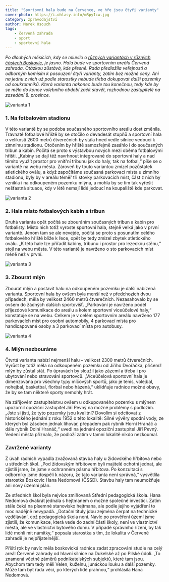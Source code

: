 ```yaml
---
title: "Sportovní hala bude na Července, ve hře jsou čtyři varianty"
cover-photo: https://i.ohlasy.info/mRpyIcw.jpg
category: zpravodajství
author: Marek Osouch
tags:
    - červená zahrada
    - sport
    - sportovní hala
---
```


*Po dlouhých měsících, kdy se mluvilo o [různých variantách v různých částech Boskovic](/clanky/2015/06/pozemky-pro-halu.html), je jasno. Hala bude ve sportovním areálu Červená zahrada. Otázkou zůstává, kde přesně. Rada předložila veřejnosti a odborným komisím k posouzení čtyři varianty, zatím bez možné ceny. Ani na jednu z nich už podle starostky nebude třeba dokupovat další pozemky od soukromníků. Která varianta nakonec bude tou konečnou, tedy kde by se mělo do konce volebního období začít stavět, rozhodnou zastupitelé na zasedání 8. prosince.*

<img src="https://i.ohlasy.info/mRpyIcw.jpg" alt="varianta 1" class="img-responsive img-popup" data-author="AV atelier">

### 1. Na fotbalovém stadionu

V této variantě by se podoba současného sportovního areálu dost změnila. Travnaté fotbalové hřiště by se otočilo o devadesát stupňů a sportovní hala o velikosti 2600 metrů čtverečních by stála hned vedle silnice vedoucí k zimnímu stadionu. Otočením by hřiště samozřejmě zasáhlo i do současných tribun a kabin. Počítá se proto s výstavbou nových mezi oběma fotbalovými hřišti. „Kabiny se dají též navrhnout integrované do sportovní haly a nad těmito využít prostor pro vnitřní tribunu jak do haly, tak na fotbal,“ píše se o variantě na webu města. Zároveň by touto variantou zmizel pozůstatek atletického oválu, a když započítáme současná parkovací místa u zimního stadionu, byly by v areálu téměř tři stovky parkovacích míst, část z nich by vznikla i na odkoupeném pozemku mlýna, a mohla by se tím tak vyřešit nešťastná situace, kdy v létě nemají lidé jedoucí na koupaliště kde parkovat.

<img src="https://i.ohlasy.info/CguSvMR.jpg" alt="varianta 2" class="img-responsive img-popup" data-author="AV atelier">

### 2. Hala místo fotbalových kabin a tribun

Druhá varianta opět počítá se zbouráním současných tribun a kabin pro fotbalisty. Místo nich totiž vyroste sportovní hala, stejně velká jako v první variantě. Jenom tam se ale nevejde, počítá se proto s posunutím celého fotbalového hřiště blíže k řece, opět by tedy zmizel zbytek atletického oválu. „K této hale lze přiřadit kabiny, tribunu i prostor pro lezeckou stěnu,“ stojí na webu města. V této variantě je navrženo o sto parkovacích míst méně než v první. 

<img src="https://i.ohlasy.info/6xjCgUu.jpg" alt="varianta 3" class="img-responsive img-popup" data-author="AV atelier">

### 3. Zbourat mlýn

Zbourat mlýn a postavit halu na odkoupeném pozemku je další nabízená varianta. Sportovní hala by ovšem byla menší než v předchozích dvou případech, měla by velikost 2460 metrů čtverečních. Nezasahovalo by se ovšem do žádných dalších sportovišť. „Parkování je navrženo podél příjezdové komunikace do areálu a kolem sportovní víceúčelové haly,“ konstatuje se na webu. Celkem je v celém sportovním areálu navrženo 177 parkovacích míst pro osobní automobily, 4 parkovací místa pro handicapované osoby a 3 parkovací místa pro autobusy.  

<img src="https://i.ohlasy.info/p4Sgm4B.jpg" alt="varianta 4" class="img-responsive img-popup" data-author="AV atelier">

### 4. Mlýn nezbouráme

Čtvrtá varianta nabízí nejmenší halu – velikost 2300 metrů čtverečních. Vyrůst by totiž měla na odkoupeném pozemku od Jiřího Dvořáčka, přičemž mlýn by zůstal stát. Po úpravách by sloužil jako zázemí a třeba i pro ubytování nebo stravování sportovců. „Víceúčelová sportovní hala je dimenzována pro všechny typy míčových sportů, jako je tenis, volejbal, nohejbal, basketbal, florbal nebo házená,“ uklidňuje radnice možné obavy, že by se tam některé sporty nemohly hrát. 

Na zářijovém zastupitelstvu ovšem u odkupovaného pozemku s mlýnem upozornil opoziční zastupitel Jiří Pevný na možné problémy s podložím. „Jste si jisti, že tyto pozemky jsou kvalitní? Dovolím si odcitovat z historického jednání z roku 1952 o této lokalitě: Silné vývěry spodní vody, ze kterých byl zásoben jednak lihovar, přepadem pak rybník Horní Hranáč a dále rybník Dolní Hranáč,“ uvedl na jednání opoziční zastupitel Jiří Pevný. Vedení města přiznalo, že podloží zatím v tamní lokalitě nikdo nezkoumal.

### Zavržené varianty

Z úvah radních vypadla zvažovaná stavba haly u židovského hřbitova nebo u středních škol. „Pod židovským hřbitovem byli majitelé ochotni jednat, ale zjistili jsme, že jsme v ochranném pásmu hřbitova. Po konzultaci s odborníky jsme dospěli k názoru, že tato varianta není správná,“ vysvětlila starostka Boskovic Hana Nedomová (ČSSD). Stavbu haly tam neumožňuje ani nový územní plán.

Ze středních škol byla nejvíce zmiňovaná Střední pedagogická škola. Hana Nedomová dvakrát jednala s hejtmanem o možné společné investici. Zatím stále čeká na písemné stanovisko hejtmana, ale podle jejího vyjádření to moc nadějně nevypadá. „Dotační tituly jdou zejména čerpat na technické vzdělávání, což pedagogická škola není. Navíc po prověření území jsme zjistili, že komunikace, která vede do zadní části školy, není ve vlastnictví města, ale ve vlastnictví bytového domu. V případě správního řízení, by tak lidé mohli mít námitky,“ popsala starostka s tím, že lokalita v Červené zahradě je nejpřijatelnější.

Příští rok by navíc měla boskovická radnice zadat zpracování studie na celý areál Červené zahrady od hlavní silnice na Dukelské až po Pilské údolí. „To znamená včetně záměrů podnikatelských subjektů, které tam jsou. Abychom tam tedy měli Velen, kuželnu, junáckou louku a další pozemky. Může tam být řada věcí, po kterých lidé prahnou,“ prohlásila Hana Nedomová.

